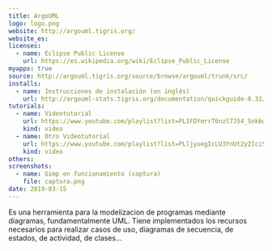 ```yaml
---
title: ArgoUML
logo: logo.png
website: http://argouml.tigris.org/
website_es: 
licenses:
  - name: Eclipse Public License
    url: https://es.wikipedia.org/wiki/Eclipse_Public_License
myapps: true
source: http://argouml.tigris.org/source/browse/argouml/trunk/src/
installs:
  - name: Instrucciones de instalación (en inglés)
    url: http://argouml-stats.tigris.org/documentation/quickguide-0.32/
tutorials:
  - name: Videotutorial
    url: https://www.youtube.com/playlist?list=PL1FOYmrrT6nzl7J54_SnkbwwoFM4RiaaA
    kind: video
  - name: Otro Videotutorial
    url: https://www.youtube.com/playlist?list=PLljyuegIcLU3YnUt2y2IciS7-vF9UzSir
    kind: video
others:
screenshots:
  - name: Gimp en funcionamiento (captura)
    file: captura.png
date: 2019-03-15
---
```


Es una herramienta para la modelizacion de programas mediante diagramas, fundamentalmente UML. Tiene implementados los recursos necesarios para realizar casos de uso, diagramas de secuencia, de estados, de actividad, de clases...
